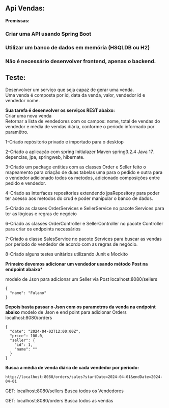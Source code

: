## Api Vendas:

**Premissas:**

### Criar uma API usando Spring Boot<br>
### Utilizar um banco de dados em memória (HSQLDB ou H2)<br>
### Não é necessário desenvolver frontend, apenas o backend.<br>

## Teste:

Desenvolver um serviço que seja capaz de gerar uma venda.<br>
Uma venda é composta por id, data da venda, valor, vendedor id e vendedor nome.<br>

**Sua tarefa é desenvolver os serviços REST abaixo:**<br>
Criar uma nova venda<br>
Retornar a lista de vendedores com os campos: nome, total de vendas do vendedor e média de vendas diária, conforme o período informado por paramêtro.<br>


1-Criado repósitorio privado e importado para o desktop

2-Criado a aplicação com spring Initialazer Maven spring3.2.4 Java 17.
depencias, jpa, springweb, hibernate.

3-Criado um package entities com as classes Order e Seller
feito o mapeamento para criação de duas tabelas uma para o pedido e outra para o vendedor
adicionado todos os metodos, adicionado composições entre pedido e vendedor.

4-Criado as interfaces repositories extendendo jpaRepository para poder ter acesso aos metodos
do crud e poder manipular o banco de dados.

5-Criado as classes OrderServices e SellerService no pacote Services para ter as lógicas e regras de negócio

6-Criado as classes OrderController e SellerController no pacote Controller para criar os endpoints necessários

7-Criado a classe SalesService no pacote Services para buscar as vendas por periodo do vendedor de acordo
com as regras de negócio.

8-Criado alguns testes unitários utilizando Junit e Mockito

**Primeiro devemos adicionar um vendedor usando método Post na endpoint abaixo***

modelo de Json para adicionar um Seller via Post
localhost:8080/sellers
```
{
  "name": "Fulano"
}

```
**Depois basta passar o Json com os parametros da venda na endpoint abaixo**
modelo de Json e end point para adicionar Orders
localhost:8080/orders
```
{
  "date": "2024-04-02T12:00:00Z",
  "price": 100.0,
  "seller": {
    "id": 1,
    "name": ""
  }
}
```
**Busca a média de venda diária de cada vendedor por período:**
```
http://localhost:8080/orders/sales?startDate=2024-04-01&endDate=2024-04-01
```
GET: localhost:8080/sellers
Busca todos os Vendedores

GET: localhost:8080/orders
Busca todos as vendas








